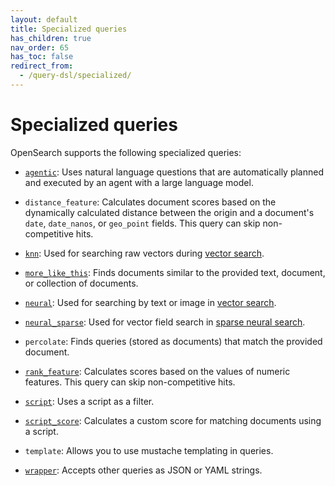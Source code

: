 ```yaml
---
layout: default
title: Specialized queries
has_children: true
nav_order: 65
has_toc: false
redirect_from:
  - /query-dsl/specialized/
---
```


# Specialized queries

OpenSearch supports the following specialized queries:

- [`agentic`]({{site.url}}{{site.baseurl}}/query-dsl/specialized/agentic/): Uses natural language questions that are automatically planned and executed by an agent with a large language model.

- `distance_feature`: Calculates document scores based on the dynamically calculated distance between the origin and a document's `date`, `date_nanos`, or `geo_point` fields. This query can skip non-competitive hits.

- [`knn`]({{site.url}}{{site.baseurl}}/query-dsl/specialized/k-nn/): Used for searching raw vectors during [vector search]({{site.url}}{{site.baseurl}}/vector-search/).

- [`more_like_this`]({{site.url}}{{site.baseurl}}/query-dsl/specialized/more-like-this/): Finds documents similar to the provided text, document, or collection of documents.

- [`neural`]({{site.url}}{{site.baseurl}}/query-dsl/specialized/neural/): Used for searching by text or image in [vector search]({{site.url}}{{site.baseurl}}/search-plugins/neural-search/).

- [`neural_sparse`]({{site.url}}{{site.baseurl}}/query-dsl/specialized/neural-sparse/): Used for vector field search in [sparse neural search]({{site.url}}{{site.baseurl}}/search-plugins/neural-sparse-search/).

- `percolate`: Finds queries (stored as documents) that match the provided document.

- [`rank_feature`]({{site.url}}{{site.baseurl}}/query-dsl/specialized/rank-feature/): Calculates scores based on the values of numeric features. This query can skip non-competitive hits.

- [`script`]({{site.url}}{{site.baseurl}}/query-dsl/specialized/script/): Uses a script as a filter.

- [`script_score`]({{site.url}}{{site.baseurl}}/query-dsl/specialized/script-score/): Calculates a custom score for matching documents using a script.

- `template`: Allows you to use mustache templating in queries.

- [`wrapper`]({{site.url}}{{site.baseurl}}/query-dsl/specialized/wrapper/): Accepts other queries as JSON or YAML strings.
